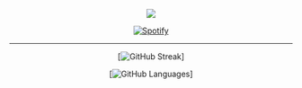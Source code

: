 <p align="center">
  <img src="https://readme-typing-svg.herokuapp.com?font=Poiret+One&duration=3000&pause=200&center=true&width=435&lines=Have+you+ever+tried+to+believe+me%3F;Of+course+not.;They+are+just+like+you.">
</p>

<div align="center">

[![Spotify](https://spotify-github-profile.vercel.app/api/view?uid=31dzlhjwzn5itujecnluc53zqjai&cover_image=true&theme=natemoo-re&show_offline=false&background_color=1a1a1a&interchange=true&bar_color=53b14f&bar_color_cover=true)](https://spotify-github-profile.vercel.app/api/view?uid=31dzlhjwzn5itujecnluc53zqjai&redirect=true)

---

[![GitHub Streak](https://github-readme-streak-stats.herokuapp.com?user=your-github-username&theme=dark&background=000000)]

[![GitHub Languages](https://github-readme-streak-stats.herokuapp.com/?user=unixuniversal&theme=dark&background=000000)]
